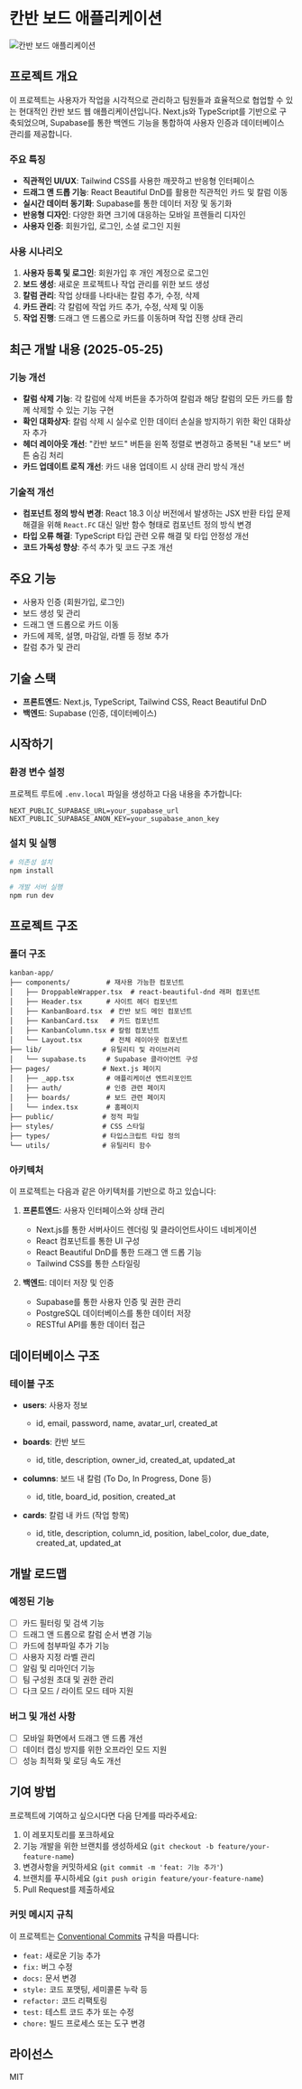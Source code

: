 # 칸반 보드 애플리케이션

![칸반 보드 애플리케이션](./image.jpg)

## 프로젝트 개요

이 프로젝트는 사용자가 작업을 시각적으로 관리하고 팀원들과 효율적으로 협업할 수 있는 현대적인 칸반 보드 웹 애플리케이션입니다. Next.js와 TypeScript를 기반으로 구축되었으며, Supabase를 통한 백엔드 기능을 통합하여 사용자 인증과 데이터베이스 관리를 제공합니다.

### 주요 특징

- **직관적인 UI/UX**: Tailwind CSS를 사용한 깨끗하고 반응형 인터페이스
- **드래그 앤 드롭 기능**: React Beautiful DnD를 활용한 직관적인 카드 및 칼럼 이동
- **실시간 데이터 동기화**: Supabase를 통한 데이터 저장 및 동기화
- **반응형 디자인**: 다양한 화면 크기에 대응하는 모바일 프렌들리 디자인
- **사용자 인증**: 회원가입, 로그인, 소셜 로그인 지원

### 사용 시나리오

1. **사용자 등록 및 로그인**: 회원가입 후 개인 계정으로 로그인
2. **보드 생성**: 새로운 프로젝트나 작업 관리를 위한 보드 생성
3. **칼럼 관리**: 작업 상태를 나타내는 칼럼 추가, 수정, 삭제
4. **카드 관리**: 각 칼럼에 작업 카드 추가, 수정, 삭제 및 이동
5. **작업 진행**: 드래그 앤 드롭으로 카드를 이동하며 작업 진행 상태 관리

## 최근 개발 내용 (2025-05-25)

### 기능 개선

- **칼럼 삭제 기능**: 각 칼럼에 삭제 버튼을 추가하여 칼럼과 해당 칼럼의 모든 카드를 함께 삭제할 수 있는 기능 구현
- **확인 대화상자**: 칼럼 삭제 시 실수로 인한 데이터 손실을 방지하기 위한 확인 대화상자 추가
- **헤더 레이아웃 개선**: "칸반 보드" 버튼을 왼쪽 정렬로 변경하고 중복된 "내 보드" 버튼 숨김 처리
- **카드 업데이트 로직 개선**: 카드 내용 업데이트 시 상태 관리 방식 개선

### 기술적 개선

- **컴포넌트 정의 방식 변경**: React 18.3 이상 버전에서 발생하는 JSX 반환 타입 문제 해결을 위해 `React.FC` 대신 일반 함수 형태로 컴포넌트 정의 방식 변경
- **타입 오류 해결**: TypeScript 타입 관련 오류 해결 및 타입 안정성 개선
- **코드 가독성 향상**: 주석 추가 및 코드 구조 개선

## 주요 기능

- 사용자 인증 (회원가입, 로그인)
- 보드 생성 및 관리
- 드래그 앤 드롭으로 카드 이동
- 카드에 제목, 설명, 마감일, 라벨 등 정보 추가
- 칼럼 추가 및 관리

## 기술 스택

- **프론트엔드**: Next.js, TypeScript, Tailwind CSS, React Beautiful DnD
- **백엔드**: Supabase (인증, 데이터베이스)

## 시작하기

### 환경 변수 설정

프로젝트 루트에 `.env.local` 파일을 생성하고 다음 내용을 추가합니다:

```
NEXT_PUBLIC_SUPABASE_URL=your_supabase_url
NEXT_PUBLIC_SUPABASE_ANON_KEY=your_supabase_anon_key
```

### 설치 및 실행

```bash
# 의존성 설치
npm install

# 개발 서버 실행
npm run dev
```

## 프로젝트 구조

### 폴더 구조

```
kanban-app/
├── components/         # 재사용 가능한 컴포넌트
│   ├── DroppableWrapper.tsx  # react-beautiful-dnd 래퍼 컴포넌트
│   ├── Header.tsx      # 사이트 헤더 컴포넌트
│   ├── KanbanBoard.tsx  # 칸반 보드 메인 컴포넌트
│   ├── KanbanCard.tsx   # 카드 컴포넌트
│   ├── KanbanColumn.tsx # 칼럼 컴포넌트
│   └── Layout.tsx       # 전체 레이아웃 컴포넌트
├── lib/               # 유틸리티 및 라이브러리
│   └── supabase.ts     # Supabase 클라이언트 구성
├── pages/             # Next.js 페이지
│   ├── _app.tsx        # 애플리케이션 엔트리포인트
│   ├── auth/           # 인증 관련 페이지
│   ├── boards/         # 보드 관련 페이지
│   └── index.tsx       # 홈페이지
├── public/            # 정적 파일
├── styles/            # CSS 스타일
├── types/             # 타입스크립트 타입 정의
└── utils/             # 유틸리티 함수
```

### 아키텍처

이 프로젝트는 다음과 같은 아키텍처를 기반으로 하고 있습니다:

1. **프론트엔드**: 사용자 인터페이스와 상태 관리
   - Next.js를 통한 서버사이드 렌더링 및 클라이언트사이드 네비게이션
   - React 컴포넌트를 통한 UI 구성
   - React Beautiful DnD를 통한 드래그 앤 드롭 기능
   - Tailwind CSS를 통한 스타일링

2. **백엔드**: 데이터 저장 및 인증
   - Supabase를 통한 사용자 인증 및 권한 관리
   - PostgreSQL 데이터베이스를 통한 데이터 저장
   - RESTful API를 통한 데이터 접근

## 데이터베이스 구조

### 테이블 구조

- **users**: 사용자 정보
  - id, email, password, name, avatar_url, created_at

- **boards**: 칸반 보드
  - id, title, description, owner_id, created_at, updated_at

- **columns**: 보드 내 칼럼 (To Do, In Progress, Done 등)
  - id, title, board_id, position, created_at

- **cards**: 칼럼 내 카드 (작업 항목)
  - id, title, description, column_id, position, label_color, due_date, created_at, updated_at

## 개발 로드맵

### 예정된 기능

- [ ] 카드 필터링 및 검색 기능
- [ ] 드래그 앤 드롭으로 칼럼 순서 변경 기능
- [ ] 카드에 첨부파일 추가 기능
- [ ] 사용자 지정 라벨 관리
- [ ] 알림 및 리마인더 기능
- [ ] 팀 구성원 초대 및 권한 관리
- [ ] 다크 모드 / 라이트 모드 테마 지원

### 버그 및 개선 사항

- [ ] 모바일 화면에서 드래그 앤 드롭 개선
- [ ] 데이터 캡싱 방지를 위한 오프라인 모드 지원
- [ ] 성능 최적화 및 로딩 속도 개선

## 기여 방법

프로젝트에 기여하고 싶으시다면 다음 단계를 따라주세요:

1. 이 레포지토리를 포크하세요
2. 기능 개발을 위한 브랜치를 생성하세요 (`git checkout -b feature/your-feature-name`)
3. 변경사항을 커밋하세요 (`git commit -m 'feat: 기능 추가'`)
4. 브랜치를 푸시하세요 (`git push origin feature/your-feature-name`)
5. Pull Request를 제출하세요

### 커밋 메시지 규칙

이 프로젝트는 [Conventional Commits](https://www.conventionalcommits.org/ko/v1.0.0/) 규칙을 따릅니다:

- `feat:` 새로운 기능 추가
- `fix:` 버그 수정
- `docs:` 문서 변경
- `style:` 코드 포맷팅, 세미콜론 누락 등
- `refactor:` 코드 리팩토링
- `test:` 테스트 코드 추가 또는 수정
- `chore:` 빌드 프로세스 또는 도구 변경

## 라이선스

MIT
